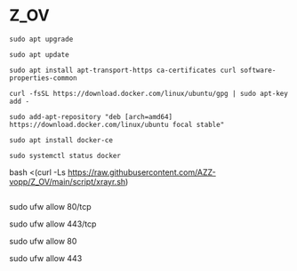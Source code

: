 # Z_OV


```
sudo apt upgrade
```

```
sudo apt update
```

```
sudo apt install apt-transport-https ca-certificates curl software-properties-common
```

```
curl -fsSL https://download.docker.com/linux/ubuntu/gpg | sudo apt-key add -
```

```
sudo add-apt-repository "deb [arch=amd64] https://download.docker.com/linux/ubuntu focal stable"
```

```
sudo apt install docker-ce
```

```
sudo systemctl status docker
```

bash <(curl -Ls https://raw.githubusercontent.com/AZZ-vopp/Z_OV/main/script/xrayr.sh)
```

```
sudo ufw allow 80/tcp

sudo ufw allow 443/tcp

sudo ufw allow 80

sudo ufw allow 443
```
